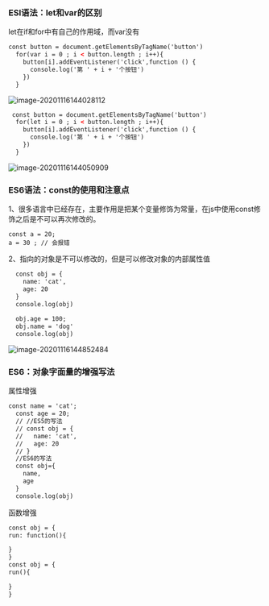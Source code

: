 ### ESl语法：let和var的区别

let在if和for中有自己的作用域，而var没有

```html
const button = document.getElementsByTagName('button')
  for(var i = 0 ; i < button.length ; i++){
    button[i].addEventListener('click',function () {
      console.log('第 ' + i + '个按钮')
    })
  }
```

![image-20201116144028112](C:\Users\Administrator\AppData\Roaming\Typora\typora-user-images\image-20201116144028112.png)

```html
 const button = document.getElementsByTagName('button')
  for(let i = 0 ; i < button.length ; i++){
    button[i].addEventListener('click',function () {
      console.log('第 ' + i + '个按钮')
    })
  }
```

![image-20201116144050909](C:\Users\Administrator\AppData\Roaming\Typora\typora-user-images\image-20201116144050909.png)

### ES6语法：const的使用和注意点

1、很多语言中已经存在，主要作用是把某个变量修饰为常量，在js中使用const修饰之后是不可以再次修改的。

```htaml
const a = 20;
a = 30 ; // 会报错
```

2、指向的对象是不可以修改的，但是可以修改对象的内部属性值

```html
  const obj = {
    name: 'cat',
    age: 20
  }
  console.log(obj)
  
  obj.age = 100;
  obj.name = 'dog'
  console.log(obj)
```



![image-20201116144852484](C:\Users\Administrator\AppData\Roaming\Typora\typora-user-images\image-20201116144852484.png)

### ES6：对象字面量的增强写法

属性增强

```html
const name = 'cat';
  const age = 20;
  // //ES5的写法
  // const obj = {
  //   name: 'cat',
  //   age: 20
  // }
  //ES6的写法
  const obj={
    name,
    age
  }
  console.log(obj)
```

函数增强

```html
const obj = {
run: function(){

}
}
const obj = {
run(){

}
}
```

